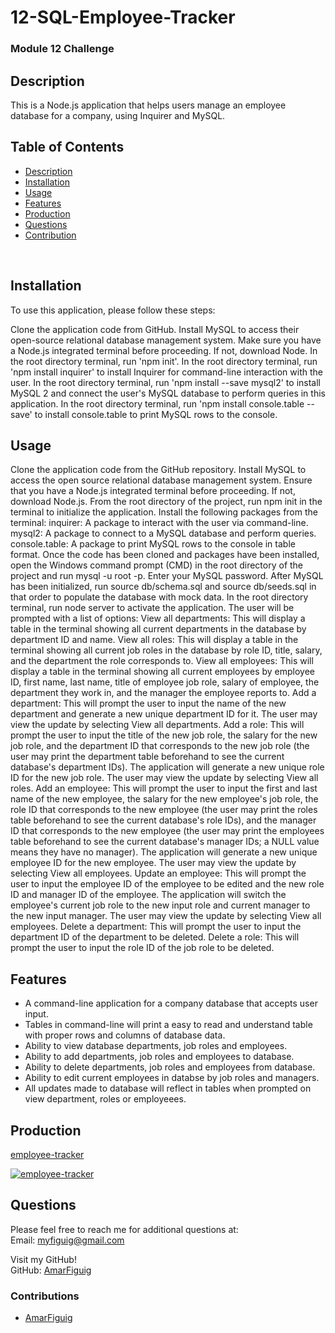 # 12-SQL-Employee-Tracker

### Module 12 Challenge

## Description

This is a Node.js application that helps users manage an employee database for a company, using Inquirer and MySQL.

## Table of Contents

- [Description](#Description)
- [Installation](#Installation)
- [Usage](#Usage)
- [Features](#Features)
- [Production](#Production)
- [Questions](#Questions)
- [Contribution](#Contribution)

<br>

## Installation

To use this application, please follow these steps:

Clone the application code from GitHub.
Install MySQL to access their open-source relational database management system.
Make sure you have a Node.js integrated terminal before proceeding. If not, download Node.
In the root directory terminal, run 'npm init'.
In the root directory terminal, run 'npm install inquirer' to install Inquirer for command-line interaction with the user.
In the root directory terminal, run 'npm install --save mysql2' to install MySQL 2 and connect the user's MySQL database to perform queries in this application.
In the root directory terminal, run 'npm install console.table --save' to install console.table to print MySQL rows to the console.

## Usage

Clone the application code from the GitHub repository.
Install MySQL to access the open source relational database management system.
Ensure that you have a Node.js integrated terminal before proceeding. If not, download Node.js.
From the root directory of the project, run npm init in the terminal to initialize the application.
Install the following packages from the terminal:
inquirer: A package to interact with the user via command-line.
mysql2: A package to connect to a MySQL database and perform queries.
console.table: A package to print MySQL rows to the console in table format.
Once the code has been cloned and packages have been installed, open the Windows command prompt (CMD) in the root directory of the project and run mysql -u root -p. Enter your MySQL password.
After MySQL has been initialized, run source db/schema.sql and source db/seeds.sql in that order to populate the database with mock data.
In the root directory terminal, run node server to activate the application.
The user will be prompted with a list of options:
View all departments: This will display a table in the terminal showing all current departments in the database by department ID and name.
View all roles: This will display a table in the terminal showing all current job roles in the database by role ID, title, salary, and the department the role corresponds to.
View all employees: This will display a table in the terminal showing all current employees by employee ID, first name, last name, title of employee job role, salary of employee, the department they work in, and the manager the employee reports to.
Add a department: This will prompt the user to input the name of the new department and generate a new unique department ID for it. The user may view the update by selecting View all departments.
Add a role: This will prompt the user to input the title of the new job role, the salary for the new job role, and the department ID that corresponds to the new job role (the user may print the department table beforehand to see the current database's department IDs). The application will generate a new unique role ID for the new job role. The user may view the update by selecting View all roles.
Add an employee: This will prompt the user to input the first and last name of the new employee, the salary for the new employee's job role, the role ID that corresponds to the new employee (the user may print the roles table beforehand to see the current database's role IDs), and the manager ID that corresponds to the new employee (the user may print the employees table beforehand to see the current database's manager IDs; a NULL value means they have no manager). The application will generate a new unique employee ID for the new employee. The user may view the update by selecting View all employees.
Update an employee: This will prompt the user to input the employee ID of the employee to be edited and the new role ID and manager ID of the employee. The application will switch the employee's current job role to the new input role and current manager to the new input manager. The user may view the update by selecting View all employees.
Delete a department: This will prompt the user to input the department ID of the department to be deleted.
Delete a role: This will prompt the user to input the role ID of the job role to be deleted.

## Features

- A command-line application for a company database that accepts user input.
- Tables in command-line will print a easy to read and understand table with proper rows and columns of database data.
- Ability to view database departments, job roles and employees.
- Ability to add departments, job roles and employees to database.
- Ability to delete departments, job roles and employees from database.
- Ability to edit current employees in databse by job roles and managers.
- All updates made to database will reflect in tables when prompted on view department, roles or employeees.

## Production

[employee-tracker](https://github.com/amarfiguig/12-SQL-Employee-Tracker)

[![employee-tracker](assets/images/screenshot.png)](https://github.com/amarfiguig/12-SQL-Employee-Tracker)

## Questions

Please feel free to reach me for additional questions at:
<br>
Email: myfiguig@gmail.com

Visit my GitHub!
<br>
GitHub: [AmarFiguig](https://github.com/amarfiguig)

### Contributions

- [AmarFiguig](https://github.com/amarfiguig)
